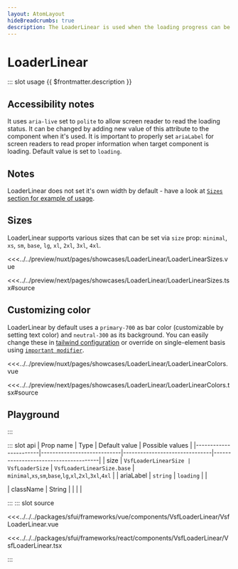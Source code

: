 ```yaml
---
layout: AtomLayout
hideBreadcrumbs: true
description: The LoaderLinear is used when the loading progress can be determined.
---
```

# LoaderLinear

::: slot usage
{{ $frontmatter.description }}

## Accessibility notes

It uses `aria-live` set to `polite` to allow screen reader to read the loading status. It can be changed by adding new value of this attribute to the component when it's used.
It is important to properly set `ariaLabel` for screen readers to read proper information when target component is loading. Default value is set to `loading`.

## Notes

LoaderLinear does not set it's own width by default - have a look at [`Sizes` section for example of usage](#sizes).

## Sizes

LoaderLinear supports various sizes that can be set via `size` prop: `minimal`, `xs`, `sm`, `base`, `lg`, `xl`, `2xl`, `3xl`, `4xl`.

<Showcase showcase-name="LoaderLinear/LoaderLinearSizes" style="min-height:300px">

<!-- vue -->
<<<../../preview/nuxt/pages/showcases/LoaderLinear/LoaderLinearSizes.vue
<!-- end vue -->
<!-- react -->
<<<../../preview/next/pages/showcases/LoaderLinear/LoaderLinearSizes.tsx#source
<!-- end react -->

</Showcase>

## Customizing color

LoaderLinear by default uses a `primary-700` as bar color (customizable by setting text color) and `neutral-300` as its background. You can easily change these in [tailwind configuration](https://tailwindcss.com/docs/configuration#theme) or override on single-element basis using [`important modifier`](https://tailwindcss.com/docs/configuration#important-modifier).

<Showcase showcase-name="LoaderLinear/LoaderLinearColors">

<!-- vue -->
<<<../../preview/nuxt/pages/showcases/LoaderLinear/LoaderLinearColors.vue
<!-- end vue -->
<!-- react -->
<<<../../preview/next/pages/showcases/LoaderLinear/LoaderLinearColors.tsx#source
<!-- end react -->

</Showcase>

## Playground

<Generate />
:::

::: slot api
| Prop name             | Type                       | Default value                 | Possible values                      |
|-----------------------|----------------------------|-------------------------------|--------------------------------------|
| size                |      `VsfLoaderLinearSize | VsfLoaderSize`        | `VsfLoaderLinearSize.base`           |  `minimal`,`xs`,`sm`,`base`,`lg`,`xl`,`2xl`,`3xl`,`4xl` |
| ariaLabel    |      `string`                | `loading`                     |                                      |
<!-- react -->
| className             |  String                    |               |                                  |            |
<!-- end react -->
:::
::: slot source
<!-- vue -->
<<<../../../packages/sfui/frameworks/vue/components/VsfLoaderLinear/VsfLoaderLinear.vue
<!-- end vue -->
<!-- react -->
<<<../../../packages/sfui/frameworks/react/components/VsfLoaderLinear/VsfLoaderLinear.tsx
<!-- end react -->
:::
